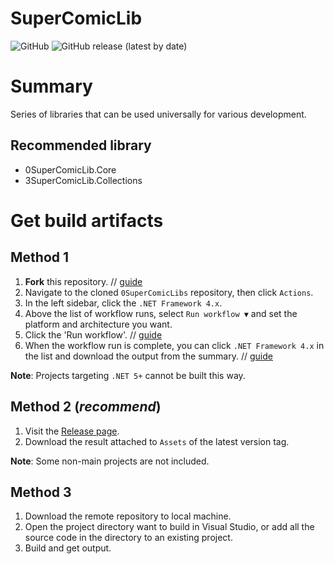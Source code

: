 # SuperComicLib
![GitHub](https://img.shields.io/github/license/ekfvoddl3536/0SuperComicLibs) 
![GitHub release (latest by date)](https://img.shields.io/github/v/release/ekfvoddl3536/0SuperComicLibs) 

  
# Summary
Series of libraries that can be used universally for various development.  

## Recommended library
 - 0SuperComicLib.Core
 - 3SuperComicLib.Collections

# Get build artifacts
## Method 1
1. **Fork** this repository.   // [guide](https://docs.github.com/en/get-started/quickstart/fork-a-repo)
2. Navigate to the cloned `0SuperComicLibs` repository, then click `Actions`.
3. In the left sidebar, click the `.NET Framework 4.x`.
4. Above the list of workflow runs, select `Run workflow ▼` and set the platform and architecture you want.
5. Click the 'Run workflow'.   // [guide](https://docs.github.com/en/actions/managing-workflow-runs/manually-running-a-workflow)
6. When the workflow run is complete, you can click `.NET Framework 4.x` in the list and download the output from the summary.   // [guide](https://docs.github.com/en/actions/managing-workflow-runs/downloading-workflow-artifacts)  
  
**Note**: Projects targeting `.NET 5+` cannot be built this way.  

## Method 2 (_recommend_)
1. Visit the [Release page](https://github.com/ekfvoddl3536/0SuperComicLibs/releases).
2. Download the result attached to `Assets` of the latest version tag.
  
**Note**: Some non-main projects are not included.

## Method 3
1. Download the remote repository to local machine.
2. Open the project directory want to build in Visual Studio, or add all the source code in the directory to an existing project.
3. Build and get output.
